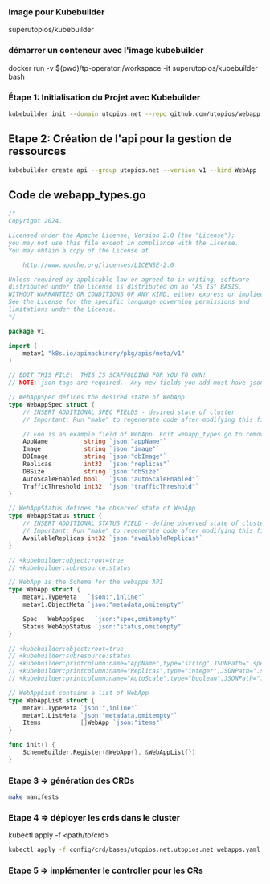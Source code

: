 ### Image pour Kubebuilder 
superutopios/kubebuilder

### démarrer un conteneur avec l'image kubebuilder 
docker run -v $(pwd)/tp-operator:/workspace -it superutopios/kubebuilder bash


### Étape 1: Initialisation du Projet avec Kubebuilder
```bash
kubebuilder init --domain utopios.net --repo github.com/utopios/webapp
```

## Etape 2: Création de l'api pour la gestion de ressources

```bash
kubebuilder create api --group utopios.net --version v1 --kind WebApp
```

## Code de webapp_types.go

```go
/*
Copyright 2024.

Licensed under the Apache License, Version 2.0 (the "License");
you may not use this file except in compliance with the License.
You may obtain a copy of the License at

    http://www.apache.org/licenses/LICENSE-2.0

Unless required by applicable law or agreed to in writing, software
distributed under the License is distributed on an "AS IS" BASIS,
WITHOUT WARRANTIES OR CONDITIONS OF ANY KIND, either express or implied.
See the License for the specific language governing permissions and
limitations under the License.
*/

package v1

import (
	metav1 "k8s.io/apimachinery/pkg/apis/meta/v1"
)

// EDIT THIS FILE!  THIS IS SCAFFOLDING FOR YOU TO OWN!
// NOTE: json tags are required.  Any new fields you add must have json tags for the fields to be serialized.

// WebAppSpec defines the desired state of WebApp
type WebAppSpec struct {
	// INSERT ADDITIONAL SPEC FIELDS - desired state of cluster
	// Important: Run "make" to regenerate code after modifying this file

	// Foo is an example field of WebApp. Edit webapp_types.go to remove/update
	AppName          string `json:"appName"`
	Image            string `json:"image"`
	DBImage          string `json:"dbImage"`
	Replicas         int32  `json:"replicas"`
	DBSize           string `json:"dbSize"`
	AutoScaleEnabled bool   `json:"autoScaleEnabled"`
	TrafficThreshold int32  `json:"trafficThreshold"`
}

// WebAppStatus defines the observed state of WebApp
type WebAppStatus struct {
	// INSERT ADDITIONAL STATUS FIELD - define observed state of cluster
	// Important: Run "make" to regenerate code after modifying this file
	AvailableReplicas int32 `json:"availableReplicas"`
}

// +kubebuilder:object:root=true
// +kubebuilder:subresource:status

// WebApp is the Schema for the webapps API
type WebApp struct {
	metav1.TypeMeta   `json:",inline"`
	metav1.ObjectMeta `json:"metadata,omitempty"`

	Spec   WebAppSpec   `json:"spec,omitempty"`
	Status WebAppStatus `json:"status,omitempty"`
}

// +kubebuilder:object:root=true
// +kubebuilder:subresource:status
// +kubebuilder:printcolumn:name="AppName",type="string",JSONPath=".spec.appName"
// +kubebuilder:printcolumn:name="Replicas",type="integer",JSONPath=".spec.replicas"
// +kubebuilder:printcolumn:name="AutoScale",type="boolean",JSONPath=".spec.autoScaleEnabled"

// WebAppList contains a list of WebApp
type WebAppList struct {
	metav1.TypeMeta `json:",inline"`
	metav1.ListMeta `json:"metadata,omitempty"`
	Items           []WebApp `json:"items"`
}

func init() {
	SchemeBuilder.Register(&WebApp{}, &WebAppList{})
}

```

### Etape 3 => génération des CRDs 

```bash
make manifests
```

### Etape 4 => déployer les crds dans le cluster
kubectl apply -f <path/to/crd>

```bash
kubectl apply -f config/crd/bases/utopios.net.utopios.net_webapps.yaml 
```

### Etape 5 => implémenter le controller pour les CRs

